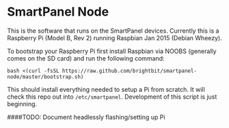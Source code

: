 # SmartPanel Node
This is the software that runs on the SmartPanel devices. Currently this is a Raspberry Pi (Model B, Rev 2) running Raspbian Jan 2015 (Debian Wheezy).

To bootstrap your Raspberry Pi first install Raspbian via NOOBS (generally comes on the SD card) and run the following command:
```shell
bash <(curl -fsSL https://raw.github.com/brightbit/smartpanel-node/master/bootstrap.sh)
```

This should install everything needed to setup a Pi from scratch. It will check this repo out into `/etc/smartpanel`. Development of this script is just beginning.

####TODO: Document headlessly flashing/setting up Pi

